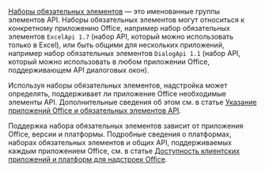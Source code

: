 [Наборы обязательных элементов](../develop/office-versions-and-requirement-sets.md) — это именованные группы элементов API. Наборы обязательных элементов могут относиться к конкретному приложению Office, например набор обязательных элементов `ExcelApi 1.7` (набор API, который можно использовать только в Excel), или быть общими для нескольких приложений, например набор обязательных элементов `DialogApi 1.1` (набор API, который можно использовать в любом приложении Office, поддерживающем API диалоговых окон).

Используя наборы обязательных элементов, надстройка может определять, поддерживает ли приложение Office необходимые элементы API. Дополнительные сведения об этом см. в статье [Указание приложений Office и обязательных элементов API](../develop/specify-office-hosts-and-api-requirements.md).

Поддержка набора обязательных элементов зависит от приложения Office, версии и платформы. Подробные сведения о платформах, наборах обязательных элементов и общих API, поддерживаемых каждым приложением Office, см. в статье [Доступность клиентских приложений и платформ для надстроек Office](../overview/office-add-in-availability.md).
